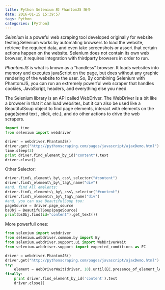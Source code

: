 ```yaml
---
title: Python Selenium 和 PhantomJS 简介
date: 2016-01-15 15:39:57
tags: Python
categories: [Python]
---
```


*Selenium* is a poweful web scraping tool developed originally for website testing.Selenium works by automating browsers to load the website, retrieve the required data, and even take screenshots or assert that certain actions happen on the website.
Selenium does not contain its own web browser, it requires integration with thirdparty browsers in order to run.

*PhantomJS* is what is known as a “handless” browser. It loads websites into memory and executes javaScript on the page, but does without any graphic rendering of the website to the user.
So, By combining Selenium with PhantomJS, you can run an extremely powerful web scraper that handles cookies, JavaScript, headers, and everything else you need.

The Selenium library is an API called WebDriver. The WebDriver is a bit like a browser in that it can load websites, but it can also be used like a BeautifulSoup object to find page elements, interact with elements on the page(semd text , click, etc.), and do other actions to drive the web scrapers.
``` Python
import time
from selenium import webdriver

driver = webdriver.PhantomJS()
driver.get("http://pythonscraping.com/pages/javascript/ajaxDemo.html")
time.sleep(3)
print driver.find_element_by_id("content").text
driver.close()
```

Other Selector:
``` Python
driver.find\_element\_by\_css\_selector("#content")
driver.find\_element\_by\_tag\_name("div")
#and, find All emelents:
driver.find\_elements\_by\_css\_selector("#content")
driver.find\_elements\_by\_tag\_name("div")
#and, you can use BeautifulSoup too:
pageSource = driver.page_source
bsObj = BeautifulSoup(pageSource)
print(bsObj.find(id="content").get_text())
```

More powerfull ones:
``` Python
from selenium import webdriver
from selenium.webdriver.common.by import By
from selenium.webdriver.support.ui import WebDriverWait
from selenium.webdriver.support import expected_conditions as EC

driver = webdriver.PhantomJS()
driver.get("http://pythonscraping.com/pages/javascript/ajaxDemo.html")
try:
    element = WebDriverWait(driver, 10).until(EC.presence_of_element_located((By.ID, "loadedButton")))
finally:
    print driver.find_element_by_id('content').text
    driver.close()
```
